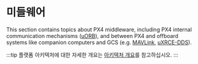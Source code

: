 # 미들웨어

This section contains topics about PX4 middleware, including PX4 internal communication mechanisms ([uORB](../middleware/uorb.md)), and between PX4 and offboard systems like companion computers and GCS (e.g. [MAVLink](../middleware/mavlink.md), [uXRCE-DDS](../middleware/uxrce_dds.md)).

:::tip
플랫폼 아키텍처에 대한 자세한 개요는 [아키텍처 개요](../concept/architecture.md)를 참고하십시오.
:::
